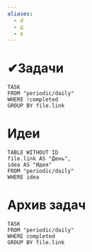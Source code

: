 ```yaml
---
aliases:
  - d
  - д
  - в
---
```



# ✔Задачи

```dataview
TASK
FROM "periodic/daily"
WHERE !completed
GROUP BY file.link
```

# Идеи
```dataview
TABLE WITHOUT ID
file.link AS "День",
idea AS "Идея"
FROM "periodic/daily"
WHERE idea
```

# Архив задач
```dataview
TASK
FROM "periodic/daily"
WHERE completed
GROUP BY file.link
```
